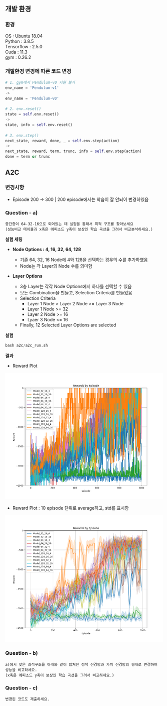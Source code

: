 ## 개발 환경
### 환경
OS : Ubuntu 18.04<br>
Python : 3.8.5<br>
Tensorflow : 2.5.0<br>
Cuda : 11.3<br>
gym : 0.26.2<br>

### 개발환경 변경에 따른 코드 변경
```python
# 1. gym에서 Pendulum-v0 지원 불가
env_name = 'Pendulum-v1'
->
env_name = 'Pendulum-v0'

# 2. env.reset()
state = self.env.reset()
->
state, info = self.env.reset()

# 3. env.step()
next_state, reward, done, _ = self.env.step(action)
->
next_state, reward, term, trunc, info = self.env.step(action)
done = term or trunc
```



## A2C

### 변경사항
- Episode 200 -> 300 | 200 episode에서는 학습이 잘 안되어 변경하였음


### Question - a) 
```
중간층이 64-32-16으로 되어있는 데 실험을 통해서 최적 구조를 찾아보세요
(성능비교 테이블과 x축은 에피소드 y축이 보상인 학습 곡선을 그려서 비교분석하세요.)
```
<b> 실험 세팅 </b>
- <b>Node Options : 4, 16, 32, 64, 128</b>
    - 기존 64, 32, 16 Node에 4와 128을 선택하는 경우의 수를 추가하였음
    - Node는 각 Layer의 Node 수를 의미함

- <b> Layer Options </b>
    - 3층 Layer는 각각 Node Options에서 하나를 선택할 수 있음
    - 모든 Combination을 만들고, Selection Criteria를 만들었음
    - Selection Criteria
        - Layer 1 Node > Layer 2 Node >= Layer 3 Node
        - Layer 1 Node >= 32
        - Layer 2 Node >= 16
        - Lyaer 3 Node <= 16
    - Finally, 12 Selected Layer Options are selected
    
<b> 실험 </b>
```python
bash a2c/a2c_run.sh
```

<b> 결과 </b>
- Reward Plot

![Alt text](./a2c/Results/total.png?raw=true "Reward Plot")

- Reward Plot : 10 episode 단위로 average하고, std를 표시함

![Alt text](./a2c/Results/scaled_total.png?raw=true "Scaled Reward Plot")


### Question - b) 
```
a)에서 찾은 최적구조를 아래와 같이 합쳐진 정책 신경망과 가치 신경망의 형태로 변경하여 성능을 비교하세요. 
(x축은 에피소드 y축이 보상인 학습 곡선을 그려서 비교하세요.)
```

### Question - c) 
```
변경된 코드도 제출하세요. 
```